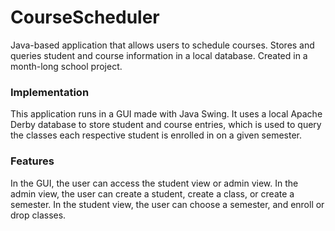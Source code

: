 # CourseScheduler
Java-based application that allows users to schedule courses. Stores and queries student and course information in a local database. Created in a month-long school project.


### Implementation
This application runs in a GUI made with Java Swing. It uses a local Apache Derby database to store student and course entries, which is used to query the classes each respective student is enrolled in on a given semester.

### Features
In the GUI, the user can access the student view or admin view. In the admin view, the user can create a student, create a class, or create a semester. In the student view, the user can choose a semester, and enroll or drop classes.
